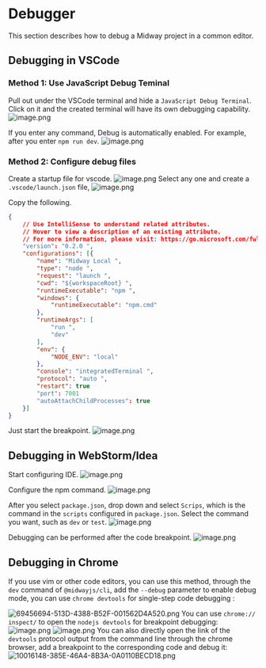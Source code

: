 # Debugger

This section describes how to debug a Midway project in a common editor.

## Debugging in VSCode

### Method 1: Use JavaScript Debug Teminal

Pull out under the VSCode terminal and hide a `JavaScript Debug Terminal`. Click on it and the created terminal will have its own debugging capability.
![image.png](https://img.alicdn.com/imgextra/i1/O1CN01HWzQEu1cQ6C7q9OYh_!!6000000003594-2-tps-1030-364.png)

If you enter any command, Debug is automatically enabled. For example, after you enter `npm run dev`.
![image.png](https://img.alicdn.com/imgextra/i2/O1CN01nnkbOQ1YN79M1svVV_!!6000000003046-2-tps-1500-570.png)



### Method 2: Configure debug files

Create a startup file for vscode.
![image.png](https://img.alicdn.com/imgextra/i3/O1CN01WzgZwN23WVMLYP4Xs_!!6000000007263-2-tps-645-344.png)
Select any one and create a `.vscode/launch.json` file,
![image.png](https://img.alicdn.com/imgextra/i1/O1CN01pP7ntf1HRNMmTeGBT_!!6000000000754-2-tps-655-231.png)


Copy the following.

```json
{
    // Use IntelliSense to understand related attributes.  
    // Hover to view a description of an existing attribute.
    // For more information, please visit: https://go.microsoft.com/fwlink/?linkid=830387
    "version": "0.2.0 ",
    "configurations": [{
        "name": "Midway Local ",
        "type": "node ",
        "request": "launch ",
        "cwd": "${workspaceRoot} ",
        "runtimeExecutable": "npm ",
        "windows": {
            "runtimeExecutable": "npm.cmd"
        },
        "runtimeArgs": [
            "run ",
            "dev"
        ],
        "env": {
            "NODE_ENV": "local"
        },
        "console": "integratedTerminal ",
        "protocol": "auto ",
        "restart": true
        "port": 7001
        "autoAttachChildProcesses": true
    }]
}

```

Just start the breakpoint.
![image.png](https://img.alicdn.com/imgextra/i3/O1CN01AGHSI51zZvrKgS9xx_!!6000000006729-2-tps-1470-1020.png)



## Debugging in WebStorm/Idea

Start configuring IDE.
![image.png](https://img.alicdn.com/imgextra/i1/O1CN01bmrjiW1frz9dLpdEZ_!!6000000004061-2-tps-1110-692.png)

Configure the npm command.
![image.png](https://img.alicdn.com/imgextra/i1/O1CN01e4yJnU1QT3MOImlpR_!!6000000001976-2-tps-620-946.png)

After you select `package.json`, drop down and select `Scrips`, which is the command in the `scripts` configured in `package.json`. Select the command you want, such as `dev` or `test`.
![image.png](https://img.alicdn.com/imgextra/i2/O1CN01DBqmwD1rtbwqpuQZe_!!6000000005689-2-tps-1500-1017.png)

Debugging can be performed after the code breakpoint.
![image.png](https://img.alicdn.com/imgextra/i1/O1CN01sGzfeH1iLPpzSIWSg_!!6000000004396-2-tps-1327-907.png)



## Debugging in Chrome

If you use vim or other code editors, you can use this method, through the `dev` command of `@midwayjs/cli`, add the `--debug` parameter to enable debug mode, you can use `chrome devtools` for single-step code debugging :

![69456694-513D-4388-B52F-001562D4A520.png](https://img.alicdn.com/imgextra/i1/O1CN01jovior1pQBGiH8ao3_!!6000000005354-2-tps-1462-633.png)
You can use `chrome:// inspect/` to open the `nodejs devtools` for breakpoint debugging:
![image.png](https://img.alicdn.com/imgextra/i4/O1CN01ntvZ5j28wDfyG5Gpe_!!6000000007996-2-tps-1464-708.png)
![image.png](https://img.alicdn.com/imgextra/i1/O1CN010Jpz2O1lp8NrFFK57_!!6000000004867-2-tps-1500-842.png)
You can also directly open the link of the `devtools` protocol output from the command line through the chrome browser, add a breakpoint to the corresponding code and debug it:
![10016148-385E-46A4-8B3A-0A0110BECD18.png](https://img.alicdn.com/imgextra/i1/O1CN01jOAX0U1Ggey4FsGnw_!!6000000000652-2-tps-1474-487.png)

